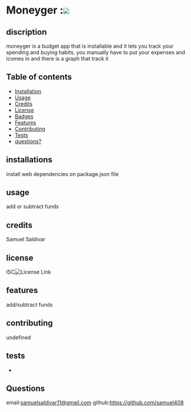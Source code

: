 # Moneyger :![](https://img.shields.io/badge/license-ISC-green)

   
## discription 
  moneyger is a budget app that is installable and it lets you track your spending and buying habits. you manually have to put your expenses and icomes in and there is a graph that track it

## Table of contents 

* [Installation](#installation)
* [Usage](#usage)
* [Credits](#credits)
* [License](#license)
* [Badges](#badges)
* [Features](#features)
* [Contributing](#contributing)
* [Tests](#tests)
* [questions?](#questions?)


## installations 
install web dependencies on package.json file
## usage
  add or subtract funds

## credits 
Samuel Saldivar

## license
 ISC![License Link](https://opensource.org/licenses/ISC)


## features
add/subtract funds

## contributing 
undefined

## tests
-
 
## Questions
email:samuelsaldivar11@gmail.com
github:https://github.com/samuel408
